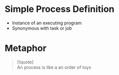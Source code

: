 # Simple Process Definition
* Instance of an executing program
* Synonymous with task or job
# Metaphor
> [!quote]  
> An process  is like a an order of toys

